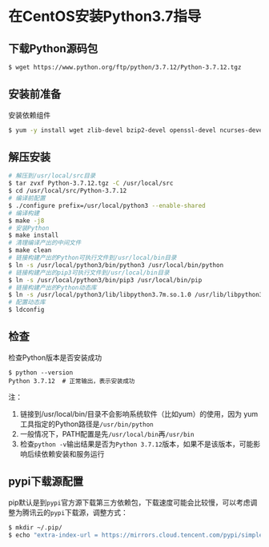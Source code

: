 # 在CentOS安装Python3.7指导
## 下载Python源码包
```bash
$ wget https://www.python.org/ftp/python/3.7.12/Python-3.7.12.tgz
```
## 安装前准备
安装依赖组件
```bash
$ yum -y install wget zlib-devel bzip2-devel openssl-devel ncurses-devel sqlite-devel readline-devel tk-devel gcc make libffi-devel xz-devel
```

## 解压安装
```bash
# 解压到/usr/local/src目录
$ tar zvxf Python-3.7.12.tgz -C /usr/local/src
$ cd /usr/local/src/Python-3.7.12
# 编译前配置
$ ./configure prefix=/usr/local/python3 --enable-shared
# 编译构建
$ make -j8
# 安装Python
$ make install
# 清理编译产出的中间文件
$ make clean
# 链接构建产出的Python可执行文件到/usr/local/bin目录
$ ln -s /usr/local/python3/bin/python3 /usr/local/bin/python
# 链接构建产出的pip3可执行文件到/usr/local/bin目录
$ ln -s /usr/local/python3/bin/pip3 /usr/local/bin/pip
# 链接构建产出的Python动态库
$ ln -s /usr/local/python3/lib/libpython3.7m.so.1.0 /usr/lib/libpython3.7m.so.1.0
# 配置动态库
$ ldconfig
```

## 检查
检查Python版本是否安装成功
```
$ python --version
Python 3.7.12  # 正常输出，表示安装成功
```

注：
1. 链接到/usr/local/bin/目录不会影响系统软件（比如yum）的使用，因为 yum 工具指定的Python路径是``/usr/bin/python``
2. 一般情况下，PATH配置是先``/usr/local/bin``再``/usr/bin``
3. 检查``python -v``输出结果是否为``Python 3.7.12``版本，如果不是该版本，可能影响后续依赖安装和服务运行


## pypi下载源配置
pip默认是到``pypi``官方源下载第三方依赖包，下载速度可能会比较慢，可以考虑调整为腾讯云的``pypi``下载源，调整方式：

```bash
$ mkdir ~/.pip/
$ echo "extra-index-url = https://mirrors.cloud.tencent.com/pypi/simple" >> ~/.pip/pip.conf
```